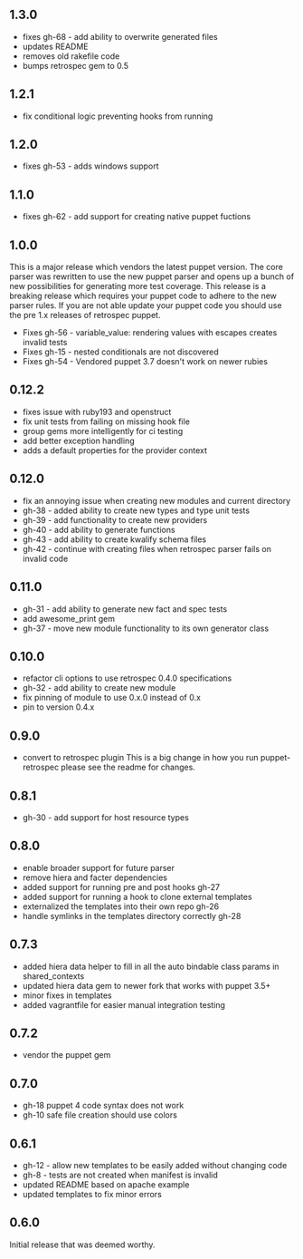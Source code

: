 ## 1.3.0
 * fixes gh-68 - add ability to overwrite generated files
 * updates README
 * removes old rakefile code
 * bumps retrospec gem to 0.5
## 1.2.1
 * fix conditional logic preventing hooks from running
## 1.2.0
 * fixes gh-53 - adds windows support
## 1.1.0
 * fixes gh-62 - add support for creating native puppet fuctions
## 1.0.0
 This is a major release which vendors the latest puppet version.  The core parser
 was rewritten to use the new puppet parser and opens up a bunch of new possibilities
 for generating more test coverage.
 This release is a breaking release which requires your puppet code to adhere
 to the new parser rules.  If you are not able update your puppet code you should use the pre 1.x releases of retrospec puppet.

 * Fixes gh-56 - variable_value: rendering values with escapes creates invalid tests
 * Fixes gh-15 - nested conditionals are not discovered
 * Fixes gh-54 - Vendored puppet 3.7 doesn't work on newer rubies

## 0.12.2
 * fixes issue with ruby193 and openstruct
 * fix unit tests from failing on missing hook file
 * group gems more intelligently for ci testing
 * add better exception handling
 * adds a default properties for the provider context
## 0.12.0
 * fix an annoying issue when creating new modules and current directory
 * gh-38 - added ability to create new types and type unit tests
 * gh-39 - add functionality to create new providers
 * gh-40 - add ability to generate functions
 * gh-43 - add ability to create kwalify schema files
 * gh-42 - continue with creating files when retrospec parser fails on invalid code
## 0.11.0
 * gh-31 - add ability to generate new fact and spec tests
 * add awesome_print gem
 * gh-37 - move new module functionality to its own generator class
## 0.10.0
 * refactor cli options to use retrospec 0.4.0 specifications
 * gh-32 - add ability to create new module
 * fix pinning of module to use 0.x.0 instead of 0.x
 * pin to version 0.4.x
## 0.9.0
 * convert to retrospec plugin
 This is a big change in how you run puppet-retrospec please see the readme for changes.

## 0.8.1
 * gh-30 - add support for host resource types
## 0.8.0
 * enable broader support for future parser
 * remove hiera and facter dependencies
 * added support for running pre and post hooks gh-27
 * added support for running a hook to clone external templates
 * externalized the templates into their own repo gh-26
 * handle symlinks in the templates directory correctly gh-28

## 0.7.3
 * added hiera data helper to fill in all the auto bindable class params in shared_contexts
 * updated hiera data gem to newer fork that works with puppet 3.5+
 * minor fixes in templates
 * added vagrantfile for easier manual integration testing

## 0.7.2
 * vendor the puppet gem

## 0.7.0
 * gh-18 puppet 4 code syntax does not work
 * gh-10 safe file creation should use colors

## 0.6.1
 * gh-12 - allow new templates to be easily added without changing code
 * gh-8 - tests are not created when manifest is invalid
 * updated README based on apache example
 * updated templates to fix minor errors

## 0.6.0
Initial release that was deemed worthy.
